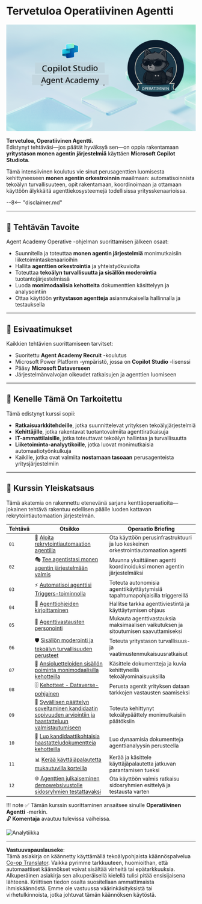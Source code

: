 <!--
CO_OP_TRANSLATOR_METADATA:
{
  "original_hash": "24fcbe9a57d3439e05f8866e550c0a84",
  "translation_date": "2025-10-17T05:17:43+00:00",
  "source_file": "docs/operative-preview/README.md",
  "language_code": "fi"
}
-->
# Tervetuloa Operatiivinen Agentti

![Copilot Studio Agent Academy Operative](../../../../translated_images/mcs-agent-academy-operative-banner.a936fde2d84d1b89cfdbb18f2ef98a24b970727bad45fd3ba072ada68200e6fc.fi.png)

**Tervetuloa, Operatiivinen Agentti.**  
Edistynyt tehtäväsi—jos päätät hyväksyä sen—on oppia rakentamaan **yritystason monen agentin järjestelmiä** käyttäen **Microsoft Copilot Studiota**.

Tämä intensiivinen koulutus vie sinut perusagenttien luomisesta kehittyneeseen **monen agentin orkestroinnin** maailmaan: automatisoinnista tekoälyn turvallisuuteen, opit rakentamaan, koordinoimaan ja ottamaan käyttöön älykkäitä agenttiekosysteemejä todellisissa yritysskenaarioissa.

--8<-- "disclaimer.md"

---

## 🎯 Tehtävän Tavoite

Agent Academy Operative -ohjelman suorittamisen jälkeen osaat:

- Suunnitella ja toteuttaa **monen agentin järjestelmiä** monimutkaisiin liiketoimintaskenaarioihin
- Hallita **agenttien orkestrointia** ja yhteistyökuvioita
- Toteuttaa **tekoälyn turvallisuutta ja sisällön moderointia** tuotantojärjestelmissä
- Luoda **monimodaalisia kehotteita** dokumenttien käsittelyyn ja analysointiin
- Ottaa käyttöön **yritystason agentteja** asianmukaisella hallinnalla ja testauksella

---

## 🧪 Esivaatimukset

Kaikkien tehtävien suorittamiseen tarvitset:

- Suoritettu **Agent Academy Recruit** -koulutus
- Microsoft Power Platform -ympäristö, jossa on **Copilot Studio** -lisenssi
- Pääsy **Microsoft Dataverseen**
- Järjestelmänvalvojan oikeudet ratkaisujen ja agenttien luomiseen

---

## 🧬 Kenelle Tämä On Tarkoitettu

Tämä edistynyt kurssi sopii:

- **Ratkaisuarkkitehdeille**, jotka suunnittelevat yrityksen tekoälyjärjestelmiä
- **Kehittäjille**, jotka rakentavat tuotantovalmiita agenttiratkaisuja
- **IT-ammattilaisille**, jotka toteuttavat tekoälyn hallintaa ja turvallisuutta
- **Liiketoiminta-analyytikoille**, jotka luovat monimutkaisia automaatiotyönkulkuja
- Kaikille, jotka ovat valmiita **nostamaan tasoaan** perusagenteista yritysjärjestelmiin

---

## 🧭 Kurssin Yleiskatsaus

Tämä akatemia on rakennettu etenevänä sarjana kenttäoperaatioita—jokainen tehtävä rakentuu edellisen päälle luoden kattavan rekrytointiautomaation järjestelmän.

| Tehtävä | Otsikko | Operaatio Briefing |
|---------|---------|--------------------|
| `01` | 🚨 [Aloita rekrytointiautomaation agentilla](./01-get-started/README.md) | Ota käyttöön perusinfrastruktuuri ja luo keskeinen orkestrointiautomaation agentti |
| `02` | 🎭 [Tee agentistasi monen agentin järjestelmään valmis](./02-multi-agent/README.md) | Muunna yksittäinen agentti koordinoiduksi monen agentin järjestelmäksi |
| `03` | ⚡ [Automatisoi agenttisi Triggers-toiminnolla](./03-automate-triggers/README.md) | Toteuta autonomisia agenttikäyttäytymisiä tapahtumapohjaisilla triggereillä |
| `04` | 📝 [Agenttiohjeiden kirjoittaminen](./04-agent-instructions/README.md) | Hallitse tarkka agenttiviestintä ja käyttäytymisen ohjaus |
| `05` | 💬 [Agenttivastausten personointi](./05-agent-responses/README.md) | Mukauta agenttivastauksia maksimaalisen vaikutuksen ja sitoutumisen saavuttamiseksi |
| `06` | 🛡️ [Sisällön moderointi ja tekoälyn turvallisuuden perusteet](./06-ai-safety/README.md) | Toteuta yritystason turvallisuus- ja vaatimustenmukaisuusratkaisut |
| `07` | 🎨 [Ansioluetteloiden sisällön poiminta monimodaalisilla kehotteilla](./07-multimodal-prompts/README.md) | Käsittele dokumentteja ja kuvia kehittyneillä tekoälyominaisuuksilla |
| `08` | 🗄️ [Kehotteet - Dataverse-pohjainen](./08-dataverse-grounding/README.md) | Perusta agentit yrityksen dataan tarkkojen vastausten saamiseksi |
| `09` | 🧠 [Syvällisen päättelyn soveltaminen kandidaatin sopivuuden arviointiin ja haastatteluun valmistautumiseen](./09-deep-reasoning/README.md) | Toteuta kehittynyt tekoälypäättely monimutkaisiin päätöksiin |
| `10` | 📄 [Luo kandidaattikohtaisia haastatteludokumentteja kehotteilla](./10-generate-documents/README.md) | Luo dynaamisia dokumentteja agenttianalyysin perusteella |
| `11` | 📊 [Kerää käyttäjäpalautetta mukautuvilla korteilla](./11-obtain-user-feedback/README.md) | Kerää ja käsittele käyttäjäpalautetta jatkuvan parantamisen tueksi |
| `12` | 🌐 [Agenttien julkaiseminen demowebsivustolle sidosryhmien testattavaksi](./12-demo-website/README.md) | Ota käyttöön valmis ratkaisu sidosryhmien esittelyä ja testausta varten |

!!! note
    ✅ Tämän kurssin suorittaminen ansaitsee sinulle **Operatiivinen Agentti** -merkin.  
    🔓 **Komentaja** avautuu tulevissa vaiheissa.

<!-- markdownlint-disable-next-line MD033 -->
<img src="https://m365-visitor-stats.azurewebsites.net/agent-academy/operative" alt="Analytiikka" />

---

**Vastuuvapauslauseke**:  
Tämä asiakirja on käännetty käyttämällä tekoälypohjaista käännöspalvelua [Co-op Translator](https://github.com/Azure/co-op-translator). Vaikka pyrimme tarkkuuteen, huomioithan, että automaattiset käännökset voivat sisältää virheitä tai epätarkkuuksia. Alkuperäinen asiakirja sen alkuperäisellä kielellä tulisi pitää ensisijaisena lähteenä. Kriittisen tiedon osalta suositellaan ammattimaista ihmiskäännöstä. Emme ole vastuussa väärinkäsityksistä tai virhetulkinnoista, jotka johtuvat tämän käännöksen käytöstä.